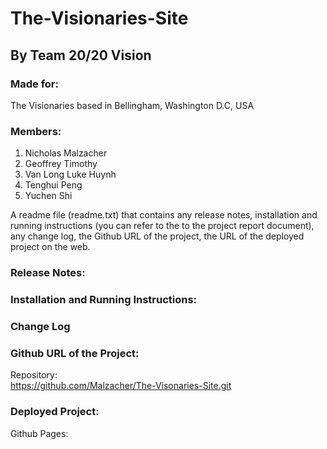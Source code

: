 # The-Visionaries-Site

## By Team 20/20 Vision

### Made for:  
The Visionaries based in Bellingham, Washington D.C, USA  

### Members:  
1. Nicholas Malzacher
2. Geoffrey Timothy
3. Van Long Luke Huynh
4. Tenghui Peng
5. Yuchen Shi

A readme file (readme.txt) that contains any release notes, installation and running
instructions (you can refer to the to the project report document), any change log,
the Github URL of the project, the URL of the deployed project on the web.

### Release Notes:
### Installation and Running Instructions:
### Change Log
### Github URL of the Project:
Repository:   
https://github.com/Malzacher/The-Visonaries-Site.git  

### Deployed Project:  
Github Pages:  
